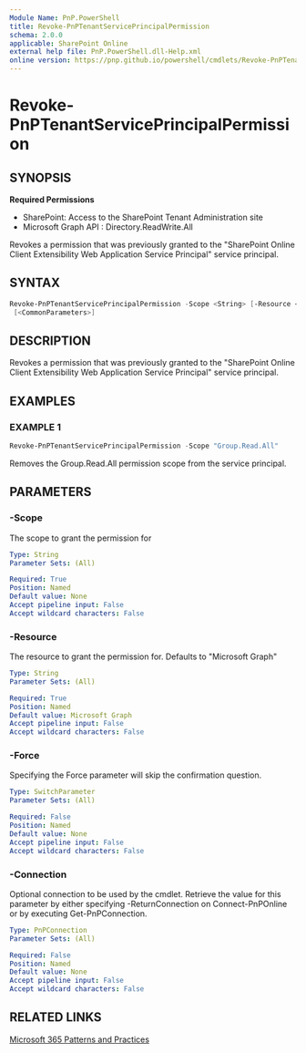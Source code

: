 ```yaml
---
Module Name: PnP.PowerShell
title: Revoke-PnPTenantServicePrincipalPermission
schema: 2.0.0
applicable: SharePoint Online
external help file: PnP.PowerShell.dll-Help.xml
online version: https://pnp.github.io/powershell/cmdlets/Revoke-PnPTenantServicePrincipalPermission.html
---
```

 
# Revoke-PnPTenantServicePrincipalPermission

## SYNOPSIS

**Required Permissions**

* SharePoint: Access to the SharePoint Tenant Administration site
* Microsoft Graph API : Directory.ReadWrite.All

Revokes a permission that was previously granted to the "SharePoint Online Client Extensibility Web Application Service Principal" service principal.

## SYNTAX

```powershell
Revoke-PnPTenantServicePrincipalPermission -Scope <String> [-Resource <String>] [-Force] [-Connection <PnPConnection>]
 [<CommonParameters>]
```

## DESCRIPTION
Revokes a permission that was previously granted to the "SharePoint Online Client Extensibility Web Application Service Principal" service principal.

## EXAMPLES

### EXAMPLE 1
```powershell
Revoke-PnPTenantServicePrincipalPermission -Scope "Group.Read.All"
```

Removes the Group.Read.All permission scope from the service principal.

## PARAMETERS

### -Scope
The scope to grant the permission for

```yaml
Type: String
Parameter Sets: (All)

Required: True
Position: Named
Default value: None
Accept pipeline input: False
Accept wildcard characters: False
```

### -Resource
The resource to grant the permission for. Defaults to "Microsoft Graph"

```yaml
Type: String
Parameter Sets: (All)

Required: True
Position: Named
Default value: Microsoft Graph
Accept pipeline input: False
Accept wildcard characters: False
```

### -Force
Specifying the Force parameter will skip the confirmation question.

```yaml
Type: SwitchParameter
Parameter Sets: (All)

Required: False
Position: Named
Default value: None
Accept pipeline input: False
Accept wildcard characters: False
```

### -Connection
Optional connection to be used by the cmdlet. Retrieve the value for this parameter by either specifying -ReturnConnection on Connect-PnPOnline or by executing Get-PnPConnection.

```yaml
Type: PnPConnection
Parameter Sets: (All)

Required: False
Position: Named
Default value: None
Accept pipeline input: False
Accept wildcard characters: False
```

## RELATED LINKS

[Microsoft 365 Patterns and Practices](https://aka.ms/m365pnp)

